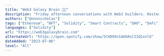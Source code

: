 ```yaml
---
title: "Web3 Galaxy Brain 🌌🧠"
description: "Friday afternoon conversations with Web3 builders. Hosted by @nnnnicholas."
authors: ["@nnnnicholas"]
tags: ["Ethereum", "NFT", "Solidity", "Smart Contracts", "DAO", "DeFi", "Design Patterns", "Startups"]
languages: ["Solidity"]
url: "https://web3galaxybrain.com"
alternateUrl: "https://open.spotify.com/show/5CHD9XnIA0kRsCIIQ2xnlO"
dateAdded: "2023-07-06"
level: "All"
---
```

